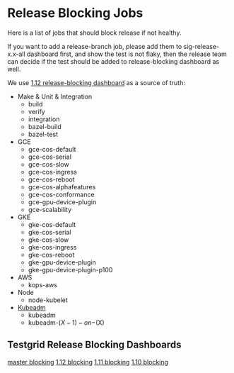 # Release Blocking Jobs

Here is a list of jobs that should block release if not healthy.

If you want to add a release-branch job, please add them to sig-release-x.x-all dashboard first,
and show the test is not flaky, then the release team can decide if the test should be added
to release-blocking dashboard as well.

<!-- TODO(krzyzacy): define blocking criteria -->

<!-- TODO(krzyzacy): use master-blocking dashboard, once we sort out jobs like scalability -->

We use [1.12 release-blocking dashboard](http://k8s-testgrid.appspot.com/sig-release-1.12-blocking)
as a source of truth:

* Make & Unit & Integration
  - build
  - verify
  - integration
  - bazel-build
  - bazel-test
* GCE
  - gce-cos-default
  - gce-cos-serial
  - gce-cos-slow
  - gce-cos-ingress
  - gce-cos-reboot
  - gce-cos-alphafeatures
  - gce-cos-conformance
  - gce-gpu-device-plugin
  - gce-scalability
* GKE
  - gke-cos-default
  - gke-cos-serial
  - gke-cos-slow
  - gke-cos-ingress
  - gke-cos-reboot
  - gke-gpu-device-plugin
  - gke-gpu-device-plugin-p100
* AWS
  - kops-aws
* Node
  - node-kubelet
* [Kubeadm](https://github.com/kubernetes/kubeadm/blob/master/docs/managing-e2e-tests.md)
  - kubeadm
  - kubeadm-$(X-1)-on-$(X)

## Testgrid Release Blocking Dashboards

[master blocking](https://k8s-testgrid.appspot.com/sig-release-master-blocking)
[1.12 blocking](https://k8s-testgrid.appspot.com/sig-release-1.12-blocking)
[1.11 blocking](https://k8s-testgrid.appspot.com/sig-release-1.11-blocking)
[1.10 blocking](https://k8s-testgrid.appspot.com/sig-release-1.10-blocking)

<!--
The link map need to be updated every release
-->